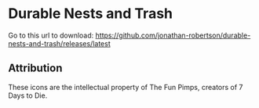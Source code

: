 # Durable Nests and Trash

Go to this url to download: https://github.com/jonathan-robertson/durable-nests-and-trash/releases/latest

## Attribution

These icons are the intellectual property of The Fun Pimps, creators of 7 Days to Die.
